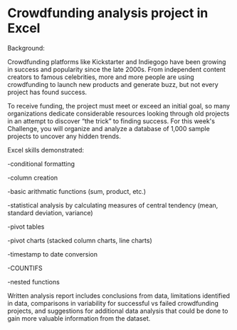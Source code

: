 # Crowdfunding analysis project in Excel

Background:

Crowdfunding platforms like Kickstarter and Indiegogo have been growing in success and popularity since the late 2000s. From independent content creators to famous celebrities, more and more people are using crowdfunding to launch new products and generate buzz, but not every project has found success.

To receive funding, the project must meet or exceed an initial goal, so many organizations dedicate considerable resources looking through old projects in an attempt to discover “the trick” to finding success. For this week's Challenge, you will organize and analyze a database of 1,000 sample projects to uncover any hidden trends.

Excel skills demonstrated:

-conditional formatting

-column creation

-basic arithmatic functions (sum, product, etc.)

-statistical analysis by calculating measures of central tendency (mean, standard deviation, variance)

-pivot tables

-pivot charts (stacked column charts, line charts)

-timestamp to date conversion

-COUNTIFS

-nested functions

Written analysis report includes conclusions from data, limitations identified in data, comparisons in variability for successful vs failed crowdfunding projects, and suggestions for additional data analysis that could be done to gain more valuable information from the dataset.
